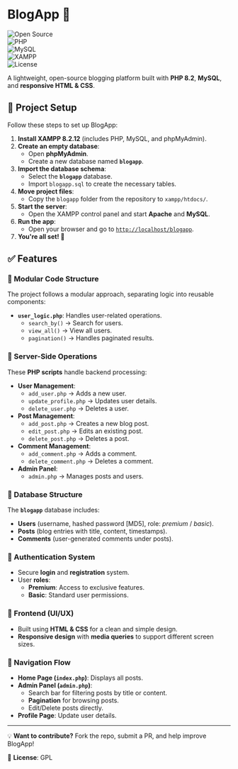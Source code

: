 # BlogApp 🚀  
![Open Source](https://img.shields.io/badge/Open%20Source-💻-blue)  
![PHP](https://img.shields.io/badge/PHP-8.2-777BB4?logo=php)  
![MySQL](https://img.shields.io/badge/MySQL-Database-4479A1?logo=mysql)  
![XAMPP](https://img.shields.io/badge/XAMPP-8.2.12-FB7A24?logo=xampp)  
![License](https://img.shields.io/badge/License-GPL-blue)  

A lightweight, open-source blogging platform built with **PHP 8.2**, **MySQL**, and **responsive HTML & CSS**.  

## 🚀 Project Setup  

Follow these steps to set up BlogApp:  

1. **Install XAMPP 8.2.12** (includes PHP, MySQL, and phpMyAdmin).  
2. **Create an empty database**:  
   - Open **phpMyAdmin**.  
   - Create a new database named **`blogapp`**.  
3. **Import the database schema**:  
   - Select the **`blogapp`** database.  
   - Import `blogapp.sql` to create the necessary tables.  
4. **Move project files**:  
   - Copy the `blogapp` folder from the repository to `xampp/htdocs/`.  
5. **Start the server**:  
   - Open the XAMPP control panel and start **Apache** and **MySQL**.  
6. **Run the app**:  
   - Open your browser and go to [`http://localhost/blogapp`](http://localhost/blogapp).  
7. **You're all set! 🎉**  

## ✅ Features  

### 🔹 Modular Code Structure  
The project follows a modular approach, separating logic into reusable components:  

- **`user_logic.php`**: Handles user-related operations.  
  - `search_by()` → Search for users.  
  - `view_all()` → View all users.  
  - `pagination()` → Handles paginated results.  

### 🔹 Server-Side Operations  
These **PHP scripts** handle backend processing:  

- **User Management**:  
  - `add_user.php` → Adds a new user.  
  - `update_profile.php` → Updates user details.  
  - `delete_user.php` → Deletes a user.  
- **Post Management**:  
  - `add_post.php` → Creates a new blog post.  
  - `edit_post.php` → Edits an existing post.  
  - `delete_post.php` → Deletes a post.  
- **Comment Management**:  
  - `add_comment.php` → Adds a comment.  
  - `delete_comment.php` → Deletes a comment.  
- **Admin Panel**:  
  - `admin.php` → Manages posts and users.  

### 🔹 Database Structure  
The **`blogapp`** database includes:  

- **Users** (username, hashed password [MD5], role: _premium_ / _basic_).  
- **Posts** (blog entries with title, content, timestamps).  
- **Comments** (user-generated comments under posts).  

### 🔹 Authentication System  
- Secure **login** and **registration** system.  
- User **roles**:  
  - **Premium**: Access to exclusive features.  
  - **Basic**: Standard user permissions.  

### 🔹 Frontend (UI/UX)  
- Built using **HTML & CSS** for a clean and simple design.  
- **Responsive design** with **media queries** to support different screen sizes.  

### 🔹 Navigation Flow  
- **Home Page (`index.php`)**: Displays all posts.  
- **Admin Panel (`admin.php`)**:  
  - Search bar for filtering posts by title or content.  
  - **Pagination** for browsing posts.  
  - Edit/Delete posts directly.  
- **Profile Page**: Update user details.  

---

💡 **Want to contribute?** Fork the repo, submit a PR, and help improve BlogApp!  

📜 **License**: GPL  
